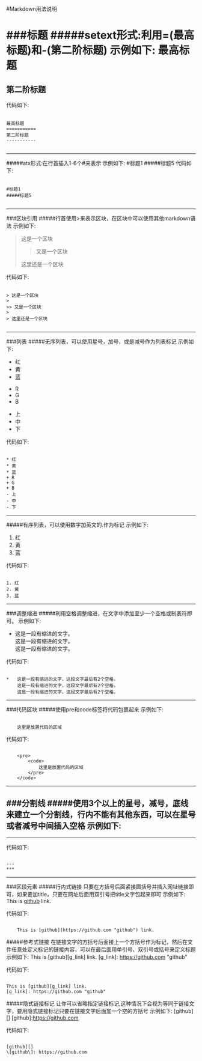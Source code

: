#Markdown用法说明

###标题
#####setext形式:利用=(最高标题)和-(第二阶标题)
示例如下:
最高标题
===========
第二阶标题
-----------
代码如下:
<pre>
	<code>
最高标题
===========
第二阶标题
-----------
	</code>
</pre>
*****
#####atx形式:在行首插入1-6个#来表示
示例如下:
#标题1
#####标题5
代码如下:
<pre>
	<code>
#标题1
#####标题5	
	</code>
</pre>
*****


###区块引用
#####行首使用>来表示区块，在区块中可以使用其他markdown语法
示例如下:

> 这是一个区块
>
>> 又是一个区块 
>
> 这里还是一个区块

代码如下:
<pre>
	<code>
&gt; 这是一个区块
&gt;
&gt;&gt; 又是一个区块
&gt;
&gt; 这里还是一个区块
	</code>
</pre>
*****

###列表
#####无序列表，可以使用星号，加号，或是减号作为列表标记
示例如下:

* 红
* 黄
* 蓝
+ R
+ G
+ B
- 上
- 中
- 下

代码如下:
<pre><code>
* 红
* 黄
* 蓝
+ R
+ G
+ B
- 上
- 中
- 下	
</code></pre>
*****
#####有序列表，可以使用数字加英文的.作为标记
示例如下:

1. 红
2. 黄
3. 蓝

代码如下:
<pre><code>
1. 红
2. 黄
3. 蓝	
</code></pre>
*****

###调整缩进
#####利用空格调整缩进，在文字中添加至少一个空格或制表符即可。
示例如下:

*	这是一段有缩进的文字。   
	这是一段有缩进的文字。   
	这是一段有缩进的文字。   

代码如下:
<pre><code>
*	这是一段有缩进的文字，这段文字最后有2个空格。   
	这是一段有缩进的文字，这段文字最后有2个空格。   
	这是一段有缩进的文字，这段文字最后有2个空格。   	
</code></pre>
*****

###代码区块
#####使用pre和code标签将代码包裹起来
示例如下:
<pre><code>
	这里是放置代码的区域
</code></pre>

代码如下:
<pre><code>
	&lt;pre&gt;
		&lt;code&gt;
			这里是放置代码的区域
		&lt;/pre&gt;
	&lt;/code&gt;
</code></pre>
*****

###分割线
#####使用3个以上的星号，减号，底线来建立一个分割线，行内不能有其他东西，可以在星号或者减号中间插入空格
示例如下:
---
***

代码如下:
<pre><code>
---
***	
</code></pre>
*****

###区段元素
#####行内式链接
只要在方括号后面紧接圆括号并插入网址链接即可，如果要加title，只要在网址后面用双引号把title文字包起来即可
示例如下:
This is [github](https://github.com "github") link.

代码如下:
<pre><code>
	This is [github](https://github.com "github") link.
</code></pre>

#####参考式链接
在链接文字的方括号后面接上一个方括号作为标记，然后在文件任意处定义标记的链接内容，可以在最后面用单引号、双引号或括号来定义标题
示例如下:
This is [github][g_link] link.
[g_link]: https://github.com "github"

代码如下:
<pre><code>
This is [github][g_link] link.
[g_link]: https://github.com "github"
</code></pre>

#####隐式链接标记
让你可以省略指定链接标记,这种情况下会视为等同于链接文字，要用隐式链接标记只要在链接文字后面加一个空的方括号
示例如下:
[github][]
[github]:https://github.com

代码如下:
<pre><code>
[github][]
\[github\]: https://github.com	
</code></pre>